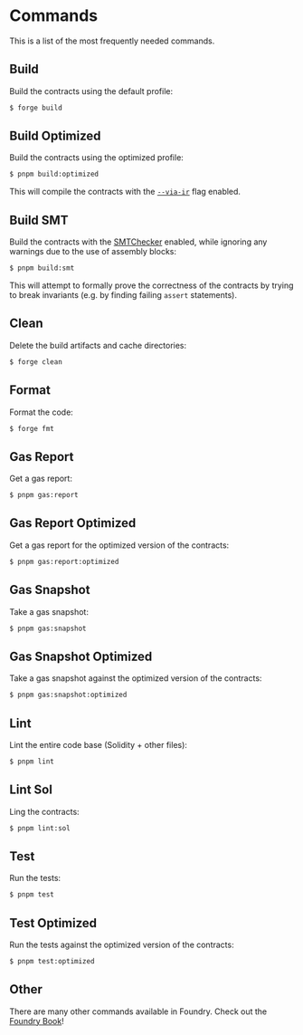 # Commands

This is a list of the most frequently needed commands.

## Build

Build the contracts using the default profile:

```sh
$ forge build
```

## Build Optimized

Build the contracts using the optimized profile:

```sh
$ pnpm build:optimized
```

This will compile the contracts with the [`--via-ir`](./Tests.md#via-ir) flag enabled.

## Build SMT

Build the contracts with the [SMTChecker](https://docs.soliditylang.org/en/v0.8.18/smtchecker.html) enabled, while
ignoring any warnings due to the use of assembly blocks:

```sh
$ pnpm build:smt
```

This will attempt to formally prove the correctness of the contracts by trying to break invariants (e.g. by finding
failing `assert` statements).

## Clean

Delete the build artifacts and cache directories:

```sh
$ forge clean
```

## Format

Format the code:

```sh
$ forge fmt
```

## Gas Report

Get a gas report:

```sh
$ pnpm gas:report
```

## Gas Report Optimized

Get a gas report for the optimized version of the contracts:

```sh
$ pnpm gas:report:optimized
```

## Gas Snapshot

Take a gas snapshot:

```sh
$ pnpm gas:snapshot
```

## Gas Snapshot Optimized

Take a gas snapshot against the optimized version of the contracts:

```sh
$ pnpm gas:snapshot:optimized
```

## Lint

Lint the entire code base (Solidity + other files):

```sh
$ pnpm lint
```

## Lint Sol

Ling the contracts:

```sh
$ pnpm lint:sol
```

## Test

Run the tests:

```sh
$ pnpm test
```

## Test Optimized

Run the tests against the optimized version of the contracts:

```sh
$ pnpm test:optimized
```

## Other

There are many other commands available in Foundry. Check out the [Foundry Book](https://book.getfoundry.sh/)!
